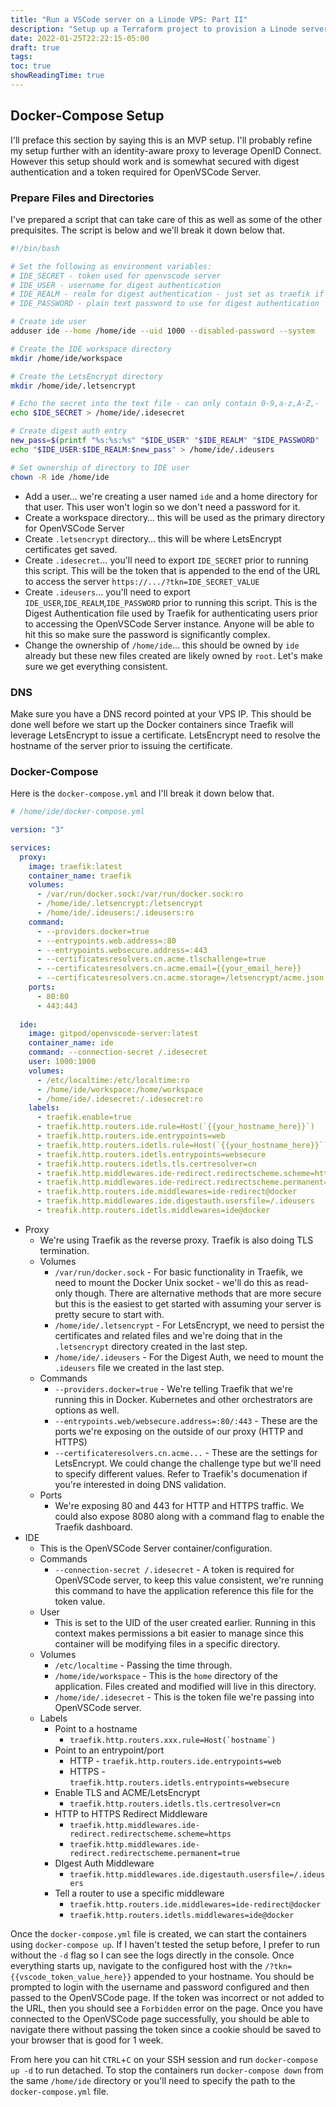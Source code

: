 ```yaml
---
title: "Run a VSCode server on a Linode VPS: Part II"
description: "Setup up a Terraform project to provision a Linode server and host OpenVSCode Server with Docker Compose."
date: 2022-01-25T22:22:15-05:00
draft: true
tags: 
toc: true
showReadingTime: true
---
```


## Docker-Compose Setup
I'll preface this section by saying this is an MVP setup. I'll probably refine my setup further with an identity-aware proxy to leverage OpenID Connect. However this setup should work and is somewhat secured with digest authentication and a token required for OpenVSCode Server. 

### Prepare Files and Directories
I've prepared a script that can take care of this as well as some of the other prequisites. The script is below and we'll break it down below that.
```bash
#!/bin/bash

# Set the following as environment variables:
# IDE_SECRET - token used for openvscode server
# IDE_USER - username for digest authentication
# IDE_REALM - realm for digest authentication - just set as traefik if not sure
# IDE_PASSWORD - plain text password to use for digest authentication

# Create ide user
adduser ide --home /home/ide --uid 1000 --disabled-password --system

# Create the IDE workspace directory
mkdir /home/ide/workspace

# Create the LetsEncrypt directory
mkdir /home/ide/.letsencrypt

# Echo the secret into the text file - can only contain 0-9,a-z,A-Z,-
echo $IDE_SECRET > /home/ide/.idesecret

# Create digest auth entry
new_pass=$(printf "%s:%s:%s" "$IDE_USER" "$IDE_REALM" "$IDE_PASSWORD" | md5sum | awk '{print $1}' )
echo "$IDE_USER:$IDE_REALM:$new_pass" > /home/ide/.ideusers

# Set ownership of directory to IDE user
chown -R ide /home/ide
```
- Add a user… we're creating a user named `ide` and a home directory for that user. This user won't login so we don't need a password for it.
- Create a workspace directory… this will be used as the primary directory for OpenVSCode Server
- Create `.letsencrypt` directory… this will be where LetsEncrypt certificates get saved.
- Create `.idesecret`… you'll need to export `IDE_SECRET` prior to running this script. This will be the token that is appended to the end of the URL to access the server `https://.../?tkn=IDE_SECRET_VALUE`
- Create `.ideusers`… you'll need to export `IDE_USER`,`IDE_REALM`,`IDE_PASSWORD` prior to running this script. This is the Digest Authentication file used by Traefik for authenticating users prior to accessing the OpenVSCode Server instance. Anyone will be able to hit this so make sure the password is significantly complex.
- Change the ownership of `/home/ide`… this should be owned by `ide` already but these new files created are likely owned by `root`. Let's make sure we get everything consistent.

### DNS
Make sure you have a DNS record pointed at your VPS IP. This should be done well before we start up the Docker containers since Traefik will leverage LetsEncrypt to issue a certificate. LetsEncrypt need to resolve the hostname of the server prior to issuing the certificate.

### Docker-Compose
Here is the `docker-compose.yml` and I'll break it down below that.
```yaml
# /home/ide/docker-compose.yml

version: "3"

services:
  proxy:
    image: traefik:latest
    container_name: traefik
    volumes:
      - /var/run/docker.sock:/var/run/docker.sock:ro
      - /home/ide/.letsencrypt:/letsencrypt
      - /home/ide/.ideusers:/.ideusers:ro
    command:
      - --providers.docker=true
      - --entrypoints.web.address=:80
      - --entrypoints.websecure.address=:443
      - --certificatesresolvers.cn.acme.tlschallenge=true
      - --certificatesresolvers.cn.acme.email={{your_email_here}}
      - --certificatesresolvers.cn.acme.storage=/letsencrypt/acme.json
    ports:
      - 80:80
      - 443:443
      
  ide:
    image: gitpod/openvscode-server:latest
    container_name: ide
    command: --connection-secret /.idesecret
    user: 1000:1000
    volumes:
      - /etc/localtime:/etc/localtime:ro
      - /home/ide/workspace:/home/workspace
      - /home/ide/.idesecret:/.idesecret:ro
    labels:
      - traefik.enable=true
      - traefik.http.routers.ide.rule=Host(`{{your_hostname_here}}`)
      - traefik.http.routers.ide.entrypoints=web
      - traefik.http.routers.idetls.rule=Host(`{{your_hostname_here}}`)
      - traefik.http.routers.idetls.entrypoints=websecure
      - traefik.http.routers.idetls.tls.certresolver=cn
      - traefik.http.middlewares.ide-redirect.redirectscheme.scheme=https
      - traefik.http.middlewares.ide-redirect.redirectscheme.permanent=true
      - traefik.http.routers.ide.middlewares=ide-redirect@docker
      - traefik.http.middlewares.ide.digestauth.usersfile=/.ideusers
      - treafik.http.routers.idetls.middlewares=ide@docker
```
- Proxy
    - We're using Traefik as the reverse proxy. Traefik is also doing TLS termination.
    - Volumes
        - `/var/run/docker.sock` - For basic functionality in Traefik, we need to mount the Docker Unix socket - we'll do this as read-only though. There are alternative methods that are more secure but this is the easiest to get started with assuming your server is pretty secure to start with.
        - `/home/ide/.letsencrypt` - For LetsEncrypt, we need to persist the certificates and related files and we're doing that in the `.letsencrypt` directory created in the last step.
        - `/home/ide/.ideusers` - For the Digest Auth, we need to mount the `.ideusers` file we created in the last step.
    - Commands
        - `--providers.docker=true` - We're telling Traefik that we're running this in Docker. Kubernetes and other orchestrators are options as well.
        - `--entrypoints.web/websecure.address=:80/:443` - These are the ports we're exposing on the outside of our proxy (HTTP and HTTPS)
        - `--certificateresolvers.cn.acme...` - These are the settings for LetsEncrypt. We could change the challenge type but we'll need to specify different values. Refer to Traefik's documenation if you're interested in doing DNS validation.
    - Ports
        - We're exposing 80 and 443 for HTTP and HTTPS traffic. We could also expose 8080 along with a command flag to enable the Traefik dashboard.
- IDE
    - This is the OpenVSCode Server container/configuration.
    - Commands
        - `--connection-secret /.idesecret` - A token is required for OpenVSCode server, to keep this value consistent, we're running this command to have the application reference this file for the token value.
    - User
        - This is set to the UID of the user created earlier. Running in this context makes permissions a bit easier to manage since this container will be modifying files in a specific directory.
    - Volumes
        - `/etc/localtime` - Passing the time through.
        - `/home/ide/workspace` - This is the `home` directory of the application. Files created and modified will live in this directory.
        - `/home/ide/.idesecret` - This is the token file we're passing into OpenVSCode server.
    - Labels
        - Point to a hostname
            - ``traefik.http.routers.xxx.rule=Host(`hostname`)``
        - Point to an entrypoint/port
            - HTTP - `traefik.http.routers.ide.entrypoints=web`
            - HTTPS - `traefik.http.routers.idetls.entrypoints=websecure`
        - Enable TLS and ACME/LetsEncrypt
            - `traefik.http.routers.idetls.tls.certresolver=cn`
        - HTTP to HTTPS Redirect Middleware
            - `traefik.http.middlewares.ide-redirect.redirectscheme.scheme=https`
            - `traefik.http.middlewares.ide-redirect.redirectscheme.permanent=true`
        - DIgest Auth Middleware
            - `traefik.http.middlewares.ide.digestauth.usersfile=/.ideusers`
        - Tell a router to use a specific middleware
            - `traefik.http.routers.ide.middlewares=ide-redirect@docker`
            - `traefik.http.routers.idetls.middlewares=ide@docker`

Once the `docker-compose.yml` file is created, we can start the containers using `docker-compose up`. If I haven't tested the setup before, I prefer to run without the `-d` flag so I can see the logs directly in the console. Once everything starts up, navigate to the configured host with the `/?tkn={{vscode_token_value_here}}` appended to your hostname. You should be prompted to login with the username and password configured and then passed to the OpenVSCode page. If the token was incorrect or not added to the URL, then you should see a `Forbidden` error on the page. Once you have connected to the OpenVSCode page successfully, you should be able to navigate there without passing the token since a cookie should be saved to your browser that is good for 1 week.

From here you can hit `CTRL`+`C` on your SSH session and run `docker-compose up -d` to run detached. To stop the containers run `docker-compose down` from the same `/home/ide` directory or you'll need to specify the path to the `docker-compose.yml` file.